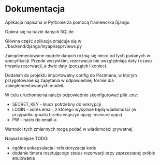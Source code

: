 # Dokumentacja

Aplikacja napisana w Pythonie za pomocą frameworka Django.

Opiera się na bazie danych SQLite.

Główna część aplikacja znajduje się w ./backend/django/myapi/app/views.py

Zaimplementowane modele danych różnią się nieco od tych podanych w specyfikacji. Przede wszystkim, rezerwacje nie uwzględniają daty i czasu trwania rezerwacji, a dwie daty (początek i koniec).

Dodałem do projektu importowalny config do Postmana, w którym przygotowane są zapytania w odpowiedniej formie dla zaimplementowanych modeli.

W celu uruchomienia należy odpowiednio skonfigurować plik .env:
* SECRET_KEY - klucz potrzebny do enkrypcji
* LOGIN - adres email, z którego wysyłane będą wiadomości (w przypadku gmaila trzeba włączyć opcję insecure apps)
* PW - hasło do email-a

Wartości tych zmiennych mogę podać w wiadomości prywatnej

Najważniejsze TODO:
* ogólna enkapsulacja i refaktoryzacja kodu
* dodanie timera resetującego status rezerwacji przy zaprzestanej próbie anulowania
